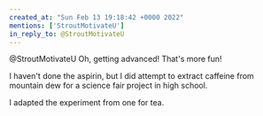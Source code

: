 ```yaml
---
created_at: "Sun Feb 13 19:18:42 +0000 2022"
mentions: ['StroutMotivateU']
in_reply_to: @StroutMotivateU
---
```


@StroutMotivateU Oh, getting advanced! That's more fun!

I haven't done the aspirin, but I did attempt to extract caffeine from mountain dew for a science fair project in high school.

I adapted the experiment from one for tea.